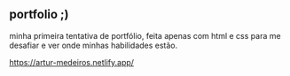 ## portfolio ;)

minha primeira tentativa de portfólio, feita apenas com html e css para me desafiar e ver onde minhas habilidades estão.


https://artur-medeiros.netlify.app/
